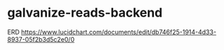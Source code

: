 # galvanize-reads-backend

ERD https://www.lucidchart.com/documents/edit/db746f25-1914-4d33-8937-05f2b3d5c2e0/0

